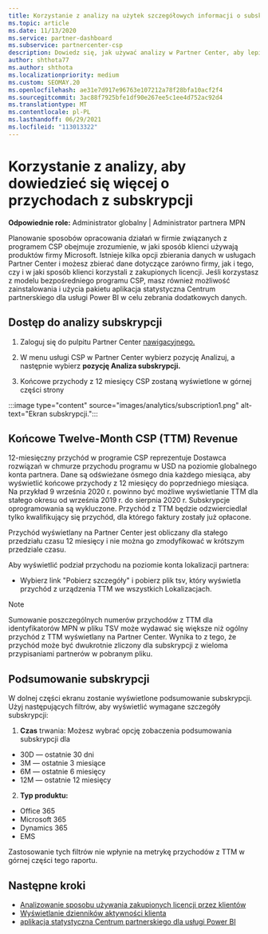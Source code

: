 ```yaml
---
title: Korzystanie z analizy na użytek szczegółowych informacji o subskrypcji
ms.topic: article
ms.date: 11/13/2020
ms.service: partner-dashboard
ms.subservice: partnercenter-csp
description: Dowiedz się, jak używać analizy w Partner Center, aby lepiej zrozumieć swoją firmę i sposób, w jaki klienci korzystają z zakupionych licencji.
author: shthota77
ms.author: shthota
ms.localizationpriority: medium
ms.custom: SEOMAY.20
ms.openlocfilehash: ae31e7d917e96763e107212a78f28bfa10acf2f4
ms.sourcegitcommit: 3ac88f7925bfe1df90e267ee5c1ee4d752ac92d4
ms.translationtype: MT
ms.contentlocale: pl-PL
ms.lasthandoff: 06/29/2021
ms.locfileid: "113013322"
---
```

# <a name="use-analytics-to-learn-more-about-subscription-revenue"></a>Korzystanie z analizy, aby dowiedzieć się więcej o przychodach z subskrypcji

**Odpowiednie role:** Administrator globalny | Administrator partnera MPN

Planowanie sposobów opracowania działań w firmie związanych z programem CSP obejmuje zrozumienie, w jaki sposób klienci używają produktów firmy Microsoft. Istnieje kilka opcji zbierania danych w usługach Partner Center i możesz zbierać dane dotyczące zarówno firmy, jak i tego, czy i w jaki sposób klienci korzystali z zakupionych licencji. Jeśli korzystasz z modelu bezpośredniego programu CSP, masz również możliwość zainstalowania i użycia pakietu aplikacja statystyczna Centrum partnerskiego dla usługi Power BI w celu zebrania dodatkowych danych.

## <a name="access-to-the-subscription-analytics"></a>Dostęp do analizy subskrypcji

1. Zaloguj się do pulpitu Partner Center [nawigacyjnego.](https://partner.microsoft.com/dashboard/home)
1. W menu usługi CSP w Partner Center wybierz pozycję Analizuj, a następnie wybierz **pozycję Analiza subskrypcji.**

1. Końcowe przychody z 12 miesięcy CSP zostaną wyświetlone w górnej części strony

:::image type="content" source="images/analytics/subscription1.png" alt-text="Ekran subskrypcji.":::

## <a name="trailing-twelve-month-ttm-csp-revenue"></a>Końcowe Twelve-Month CSP (TTM) Revenue

12-miesięczny przychód w programie CSP reprezentuje Dostawca rozwiązań w chmurze przychodu programu w USD na poziomie globalnego konta partnera. Dane są odświeżane ósmego dnia każdego miesiąca, aby wyświetlić końcowe przychody z 12 miesięcy do poprzedniego miesiąca. Na przykład 9 września 2020 r. powinno być możliwe wyświetlanie TTM dla stałego okresu od września 2019 r. do sierpnia 2020 r. Subskrypcje oprogramowania są wykluczone. Przychód z TTM będzie odzwierciedlał tylko kwalifikujący się przychód, dla którego faktury zostały już opłacone. 

Przychód wyświetlany na Partner Center jest obliczany dla stałego przedziału czasu 12 miesięcy i nie można go zmodyfikować w krótszym przedziale czasu.

Aby wyświetlić podział przychodu na poziomie konta lokalizacji partnera:

- Wybierz link "Pobierz szczegóły" i pobierz plik tsv, który wyświetla przychód z urządzenia TTM we wszystkich Lokalizacjach.

>[!NOTE] 
>Sumowanie poszczególnych numerów przychodów z TTM dla identyfikatorów MPN w pliku TSV może wydawać się większe niż ogólny przychód z TTM wyświetlany na Partner Center. Wynika to z tego, że przychód może być dwukrotnie zliczony dla subskrypcji z wieloma przypisaniami partnerów w pobranym pliku.

## <a name="subscription-summary"></a>Podsumowanie subskrypcji

W dolnej części ekranu zostanie wyświetlone podsumowanie subskrypcji. Użyj następujących filtrów, aby wyświetlić wymagane szczegóły subskrypcji:  

1. **Czas** trwania: Możesz wybrać opcję zobaczenia podsumowania subskrypcji dla 

- 30D — ostatnie 30 dni
- 3M — ostatnie 3 miesiące
- 6M — ostatnie 6 miesięcy
- 12M — ostatnie 12 miesięcy

2. **Typ produktu:**
 
- Office 365
- Microsoft 365
- Dynamics 365
- EMS

Zastosowanie tych filtrów nie wpłynie na metrykę przychodów z TTM w górnej części tego raportu.


 
## <a name="next-steps"></a>Następne kroki

- [Analizowanie sposobu używania zakupionych licencji przez klientów](increasing-adoption-and-satisfaction.md)  
- [Wyświetlanie dzienników aktywności klienta](activity-logs.md)
- [aplikacja statystyczna Centrum partnerskiego dla usługi Power BI](power-bi-app-for-direct-partners.md)






